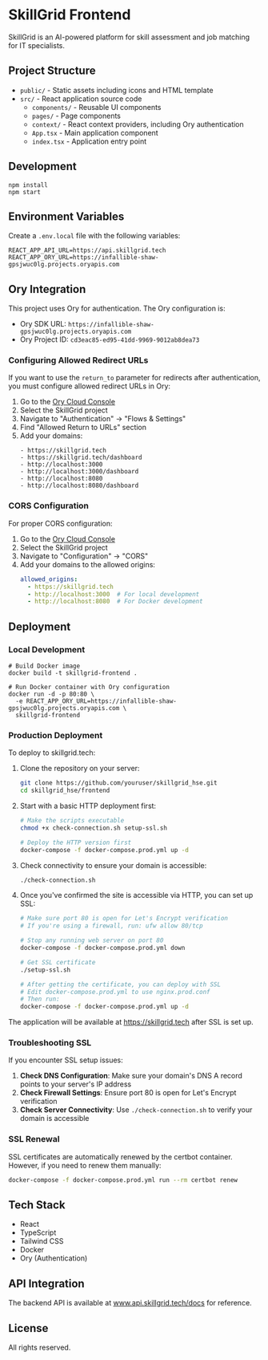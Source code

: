 # SkillGrid Frontend

SkillGrid is an AI-powered platform for skill assessment and job matching for IT specialists.

## Project Structure

- `public/` - Static assets including icons and HTML template
- `src/` - React application source code
  - `components/` - Reusable UI components
  - `pages/` - Page components
  - `context/` - React context providers, including Ory authentication
  - `App.tsx` - Main application component
  - `index.tsx` - Application entry point

## Development

```
npm install
npm start
```

## Environment Variables

Create a `.env.local` file with the following variables:

```
REACT_APP_API_URL=https://api.skillgrid.tech
REACT_APP_ORY_URL=https://infallible-shaw-gpsjwuc0lg.projects.oryapis.com
```

## Ory Integration

This project uses Ory for authentication. The Ory configuration is:

- Ory SDK URL: `https://infallible-shaw-gpsjwuc0lg.projects.oryapis.com`
- Ory Project ID: `cd3eac85-ed95-41dd-9969-9012ab8dea73`

### Configuring Allowed Redirect URLs

If you want to use the `return_to` parameter for redirects after authentication, you must configure allowed redirect URLs in Ory:

1. Go to the [Ory Cloud Console](https://console.ory.sh/)
2. Select the SkillGrid project
3. Navigate to "Authentication" → "Flows & Settings"
4. Find "Allowed Return to URLs" section 
5. Add your domains:
   ```
   - https://skillgrid.tech
   - https://skillgrid.tech/dashboard
   - http://localhost:3000
   - http://localhost:3000/dashboard
   - http://localhost:8080
   - http://localhost:8080/dashboard
   ```

### CORS Configuration

For proper CORS configuration:

1. Go to the [Ory Cloud Console](https://console.ory.sh/)
2. Select the SkillGrid project
3. Navigate to "Configuration" → "CORS"
4. Add your domains to the allowed origins:
   ```yaml
   allowed_origins:
     - https://skillgrid.tech
     - http://localhost:3000  # For local development
     - http://localhost:8080  # For Docker development
   ```

## Deployment

### Local Development

```
# Build Docker image
docker build -t skillgrid-frontend .

# Run Docker container with Ory configuration
docker run -d -p 80:80 \
  -e REACT_APP_ORY_URL=https://infallible-shaw-gpsjwuc0lg.projects.oryapis.com \
  skillgrid-frontend
```

### Production Deployment

To deploy to skillgrid.tech:

1. Clone the repository on your server:
   ```bash
   git clone https://github.com/youruser/skillgrid_hse.git
   cd skillgrid_hse/frontend
   ```

2. Start with a basic HTTP deployment first:
   ```bash
   # Make the scripts executable
   chmod +x check-connection.sh setup-ssl.sh

   # Deploy the HTTP version first
   docker-compose -f docker-compose.prod.yml up -d
   ```

3. Check connectivity to ensure your domain is accessible:
   ```bash
   ./check-connection.sh
   ```

4. Once you've confirmed the site is accessible via HTTP, you can set up SSL:
   ```bash
   # Make sure port 80 is open for Let's Encrypt verification
   # If you're using a firewall, run: ufw allow 80/tcp

   # Stop any running web server on port 80
   docker-compose -f docker-compose.prod.yml down

   # Get SSL certificate
   ./setup-ssl.sh
   
   # After getting the certificate, you can deploy with SSL
   # Edit docker-compose.prod.yml to use nginx.prod.conf
   # Then run:
   docker-compose -f docker-compose.prod.yml up -d
   ```

The application will be available at https://skillgrid.tech after SSL is set up.

### Troubleshooting SSL

If you encounter SSL setup issues:

1. **Check DNS Configuration**: Make sure your domain's DNS A record points to your server's IP address
2. **Check Firewall Settings**: Ensure port 80 is open for Let's Encrypt verification
3. **Check Server Connectivity**: Use `./check-connection.sh` to verify your domain is accessible

### SSL Renewal

SSL certificates are automatically renewed by the certbot container. However, if you need to renew them manually:

```bash
docker-compose -f docker-compose.prod.yml run --rm certbot renew
```

## Tech Stack

- React
- TypeScript
- Tailwind CSS
- Docker
- Ory (Authentication)

## API Integration

The backend API is available at www.api.skillgrid.tech/docs for reference.

## License

All rights reserved.
